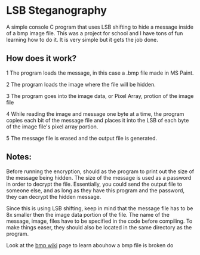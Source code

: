 # LSB Steganography
A simple console C program that uses LSB shifting to hide a message inside of a bmp image file. This was a project for school and I have tons of fun learning how to do it. It is very simple but it gets the job done.

## How does it work?
1 The program loads the message, in this case a .bmp file made in MS Paint.

2 The program loads the image where the file will be hidden.

3 The program goes into the image data, or Pixel Array, protion of the image file

4 While reading the image and message one byte at a time, the program copies each bit of the message file and places it into the LSB of each byte of the image file's pixel array portion.

5 The message file is erased and the output file is generated.

## Notes:
Before running the encryption, should as the program to print out the size of the message being hidden. The size of the message is used as a password in order to decrypt the file.
Essentially, you could send the output file to someone else, and as long as they have this program and the password, they can decrypt the hidden message.

Since this is using LSB shifting, keep in mind that the message file has to be 8x smaller then the image data portion of the file.
The name of the message, image, files have to be specified in the code before compiling. To make things easer, they should also be located in the same directory as the program.

Look at the [bmp wiki](https://en.wikipedia.org/wiki/BMP_file_format) page to learn abouhow a bmp file is broken do
